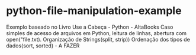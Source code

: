 # python-file-manipulation-example
Exemplo baseado no Livro Use a Cabeça - Python - AltaBooks
Caso simples de acesso de arquivos em Python, leitura de linhas, abertura com open("file.txt).
Organização de Strings(split, strip))
Ordenação dos tipos de dados(sort, sorted) - A FAZER



